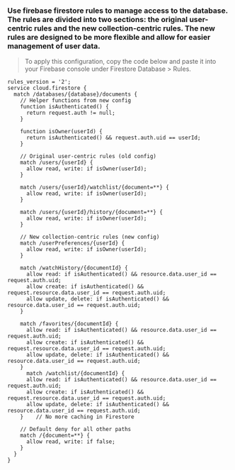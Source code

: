 ### Use firebase firestore rules to manage access to the database. The rules are divided into two sections: the original user-centric rules and the new collection-centric rules. The new rules are designed to be more flexible and allow for easier management of user data.

> To apply this configuration, copy the code below and paste it into your Firebase console under Firestore Database > Rules.



```
rules_version = '2';
service cloud.firestore {
  match /databases/{database}/documents {
    // Helper functions from new config
    function isAuthenticated() {
      return request.auth != null;
    }
    
    function isOwner(userId) {
      return isAuthenticated() && request.auth.uid == userId;
    }

    // Original user-centric rules (old config)
    match /users/{userId} {
      allow read, write: if isOwner(userId);
    }
    
    match /users/{userId}/watchlist/{document=**} {
      allow read, write: if isOwner(userId);
    }
    
    match /users/{userId}/history/{document=**} {
      allow read, write: if isOwner(userId);
    }

    // New collection-centric rules (new config)
    match /userPreferences/{userId} {
      allow read, write: if isOwner(userId);
    }
    
    match /watchHistory/{documentId} {
      allow read: if isAuthenticated() && resource.data.user_id == request.auth.uid;
      allow create: if isAuthenticated() && request.resource.data.user_id == request.auth.uid;
      allow update, delete: if isAuthenticated() && resource.data.user_id == request.auth.uid;
    }
    
    match /favorites/{documentId} {
      allow read: if isAuthenticated() && resource.data.user_id == request.auth.uid;
      allow create: if isAuthenticated() && request.resource.data.user_id == request.auth.uid;
      allow update, delete: if isAuthenticated() && resource.data.user_id == request.auth.uid;
    }
      match /watchlist/{documentId} {
      allow read: if isAuthenticated() && resource.data.user_id == request.auth.uid;
      allow create: if isAuthenticated() && request.resource.data.user_id == request.auth.uid;
      allow update, delete: if isAuthenticated() && resource.data.user_id == request.auth.uid;
    }    // No more caching in Firestore

    // Default deny for all other paths
    match /{document=**} {
      allow read, write: if false;
    }
  }
}
```